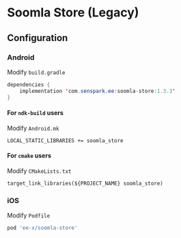 # Soomla Store (Legacy)
## Configuration
### Android
Modify `build.gradle`
```java
dependencies {
    implementation 'com.senspark.ee:soomla-store:1.3.3'
}
```

#### For `ndk-build` users
Modify `Android.mk`
```
LOCAL_STATIC_LIBRARIES += soomla_store
```

#### For `cmake` users
Modify `CMakeLists.txt`
```
target_link_libraries(${PROJECT_NAME} soomla_store)
```

### iOS
Modify `Podfile`
```ruby
pod 'ee-x/soomla-store'
```